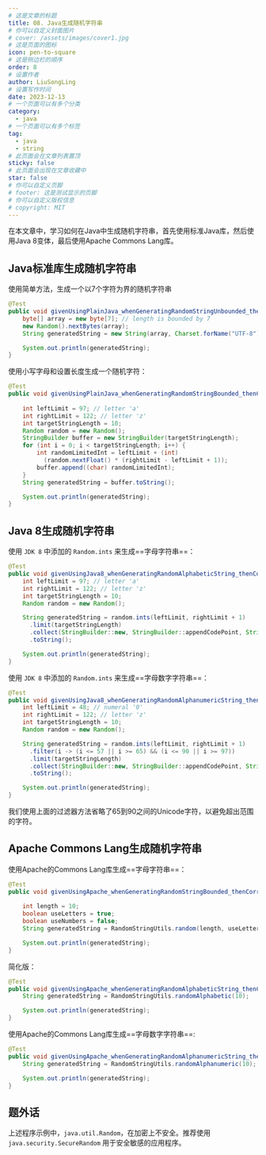 ```yaml
---
# 这是文章的标题
title: 08. Java生成随机字符串
# 你可以自定义封面图片
# cover: /assets/images/cover1.jpg
# 这是页面的图标
icon: pen-to-square
# 这是侧边栏的顺序
order: 8
# 设置作者
author: LiuSongLing
# 设置写作时间
date: 2023-12-13
# 一个页面可以有多个分类
category:
  - java
# 一个页面可以有多个标签
tag:
  - java
  - string
# 此页面会在文章列表置顶
sticky: false
# 此页面会出现在文章收藏中
star: false
# 你可以自定义页脚
# footer: 这是测试显示的页脚
# 你可以自定义版权信息
# copyright: MIT
---
```


在本文章中，学习如何在Java中生成随机字符串，首先使用标准Java库，然后使用Java 8变体，最后使用Apache Commons Lang库。

<!-- more -->

## Java标准库生成随机字符串

使用简单方法，生成一个以7个字符为界的随机字符串

```java
@Test
public void givenUsingPlainJava_whenGeneratingRandomStringUnbounded_thenCorrect() {
    byte[] array = new byte[7]; // length is bounded by 7
    new Random().nextBytes(array);
    String generatedString = new String(array, Charset.forName("UTF-8"));

    System.out.println(generatedString);
}
```

使用小写字母和设置长度生成一个随机字符：
```java
@Test
public void givenUsingPlainJava_whenGeneratingRandomStringBounded_thenCorrect() {
 
    int leftLimit = 97; // letter 'a'
    int rightLimit = 122; // letter 'z'
    int targetStringLength = 10;
    Random random = new Random();
    StringBuilder buffer = new StringBuilder(targetStringLength);
    for (int i = 0; i < targetStringLength; i++) {
        int randomLimitedInt = leftLimit + (int) 
          (random.nextFloat() * (rightLimit - leftLimit + 1));
        buffer.append((char) randomLimitedInt);
    }
    String generatedString = buffer.toString();

    System.out.println(generatedString);
}
```

## Java 8生成随机字符串

使用 `JDK 8` 中添加的 `Random.ints` 来生成==字母字符串==：
```java
@Test
public void givenUsingJava8_whenGeneratingRandomAlphabeticString_thenCorrect() {
    int leftLimit = 97; // letter 'a'
    int rightLimit = 122; // letter 'z'
    int targetStringLength = 10;
    Random random = new Random();

    String generatedString = random.ints(leftLimit, rightLimit + 1)
      .limit(targetStringLength)
      .collect(StringBuilder::new, StringBuilder::appendCodePoint, StringBuilder::append)
      .toString();

    System.out.println(generatedString);
}
```

使用 `JDK 8` 中添加的 `Random.ints` 来生成==字母数字字符串==：
```java
@Test
public void givenUsingJava8_whenGeneratingRandomAlphanumericString_thenCorrect() {
    int leftLimit = 48; // numeral '0'
    int rightLimit = 122; // letter 'z'
    int targetStringLength = 10;
    Random random = new Random();

    String generatedString = random.ints(leftLimit, rightLimit + 1)
      .filter(i -> (i <= 57 || i >= 65) && (i <= 90 || i >= 97))
      .limit(targetStringLength)
      .collect(StringBuilder::new, StringBuilder::appendCodePoint, StringBuilder::append)
      .toString();

    System.out.println(generatedString);
}
```
我们使用上面的过滤器方法省略了65到90之间的Unicode字符，以避免超出范围的字符。

## Apache Commons Lang生成随机字符串

使用Apache的Commons Lang库生成==字母字符串==：
```java
@Test
public void givenUsingApache_whenGeneratingRandomStringBounded_thenCorrect() {
 
    int length = 10;
    boolean useLetters = true;
    boolean useNumbers = false;
    String generatedString = RandomStringUtils.random(length, useLetters, useNumbers);

    System.out.println(generatedString);
}
```

简化版：
```java
@Test
public void givenUsingApache_whenGeneratingRandomAlphabeticString_thenCorrect() {
    String generatedString = RandomStringUtils.randomAlphabetic(10);

    System.out.println(generatedString);
}
```

使用Apache的Commons Lang库生成==字母数字字符串==:
```java
@Test
public void givenUsingApache_whenGeneratingRandomAlphanumericString_thenCorrect() {
    String generatedString = RandomStringUtils.randomAlphanumeric(10);

    System.out.println(generatedString);
}
```

## 题外话

上述程序示例中，`java.util.Random`，在加密上不安全。推荐使用 `java.security.SecureRandom` 用于安全敏感的应用程序。